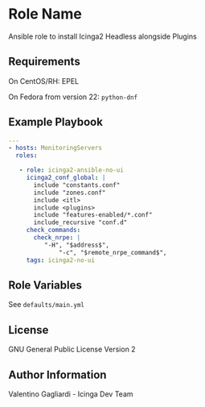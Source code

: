 Role Name
========

Ansible role to install Icinga2 Headless alongside Plugins

Requirements
------------

On CentOS/RH: EPEL

On Fedora from version 22: `python-dnf`

Example Playbook
-------------------------

```yaml
---
- hosts: MonitoringServers
  roles:

   - role: icinga2-ansible-no-ui
     icinga2_conf_global: |
       include "constants.conf"
       include "zones.conf"
       include <itl>
       include <plugins>
       include "features-enabled/*.conf"
       include_recursive "conf.d"
     check_commands:
       check_nrpe: |
          "-H", "$address$",
              "-c", "$remote_nrpe_command$",
     tags: icinga2-no-ui
```

Role Variables
--------------

See `defaults/main.yml`

License
-------

GNU General Public License Version 2

Author Information
------------------

Valentino Gagliardi - Icinga Dev Team
